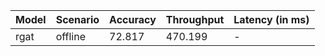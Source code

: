 | Model   | Scenario   |   Accuracy |   Throughput | Latency (in ms)   |
|---------|------------|------------|--------------|-------------------|
| rgat    | offline    |     72.817 |      470.199 | -                 |